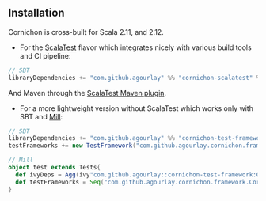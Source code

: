 ## Installation

Cornichon is cross-built for Scala 2.11, and 2.12.

- For the [ScalaTest](http://www.scalatest.org/) flavor which integrates nicely with various build tools and CI pipeline:

``` scala
// SBT
libraryDependencies += "com.github.agourlay" %% "cornichon-scalatest" % "0.16.0" % Test
```

And Maven through the [ScalaTest Maven plugin](http://www.scalatest.org/user_guide/using_the_scalatest_maven_plugin).

- For a more lightweight version without ScalaTest which works only with SBT and [Mill](http://www.lihaoyi.com/mill/):

``` scala
// SBT
libraryDependencies += "com.github.agourlay" %% "cornichon-test-framework" % "0.16.0" % Test
testFrameworks += new TestFramework("com.github.agourlay.cornichon.framework.CornichonFramework")
```

```scala
// Mill
object test extends Tests{
  def ivyDeps = Agg(ivy"com.github.agourlay::cornichon-test-framework:0.16.0")
  def testFrameworks = Seq("com.github.agourlay.cornichon.framework.CornichonFramework")
}
```
